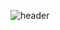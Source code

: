 ![header](https://capsule-render.vercel.app/api?type=wave&color=auto&height=300&section=header&text=Hi%20there!&fontSize=90)
